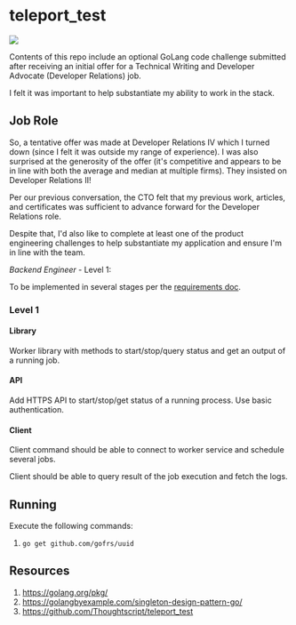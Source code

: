 # teleport_test

[![](https://img.shields.io/badge/Go-1.14.1-blue.svg)](https://golang.org/pkg/)

Contents of this repo include an optional GoLang code challenge submitted after receiving an initial offer for a
Technical Writing and Developer Advocate (Developer Relations) job.

I felt it was important to help substantiate my ability to work in the stack.

## Job Role

So, a tentative offer was made at Developer Relations IV which I turned down (since I felt it was outside my range of
experience). I was also surprised at the generosity of the offer (it's competitive and appears to be in line with both
the average and median at multiple firms). They insisted on Developer Relations II!

Per our previous conversation, the CTO felt that my previous work, articles, and certificates was sufficient to advance
forward for the Developer Relations role.

Despite that, I'd also like to complete at least one of the product engineering challenges to help substantiate my
application and ensure I'm in line with the team.

*Backend Engineer* - Level 1:

To be implemented in several stages per
the [requirements doc](https://github.com/gravitational/careers/blob/main/challenges/systems/worker.pdf).

### Level 1

#### Library

Worker library with methods to start/stop/query status and get an output of a running job.

#### API

Add HTTPS API to start/stop/get status of a running process. Use basic authentication.

#### Client

Client command should be able to connect to worker service and schedule several jobs.

Client should be able to query result of the job execution and fetch the logs.

## Running

Execute the following commands:

1. `go get github.com/gofrs/uuid`

## Resources

1. https://golang.org/pkg/
2. https://golangbyexample.com/singleton-design-pattern-go/
3. https://github.com/Thoughtscript/teleport_test